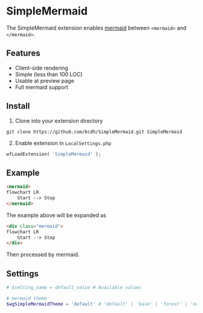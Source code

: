 # SimpleMermaid

The SimpleMermaid extension enables [mermaid](https://github.com/mermaid-js/mermaid)
between `<mermaid>` and `</mermaid>`.

## Features

-   Client-side rendering
-   Simple (less than 100 LOC)
-   Usable at preview page
-   Full mermaid support

## Install

1.  Clone into your extension directory

``` shell
git clone https://github.com/6cdh/SimpleMermaid.git SimpleMermaid
```

2.  Enable extension in `LocalSettings.php`

``` php
wfLoadExtension( 'SimpleMermaid' );
```

## Example

``` html
<mermaid>
flowchart LR
    Start --> Stop
</mermaid>
```

The example above will be expanded as

```html
<div class="mermaid">
flowchart LR
    Start --> Stop
</div>
```

Then processed by mermaid.

## Settings

``` php
# $setting_name = default_value # Available values

# mermaid theme
$wgSimpleMermaidTheme = 'default' # 'default' | 'base' | 'forest' | 'neutral'
```
